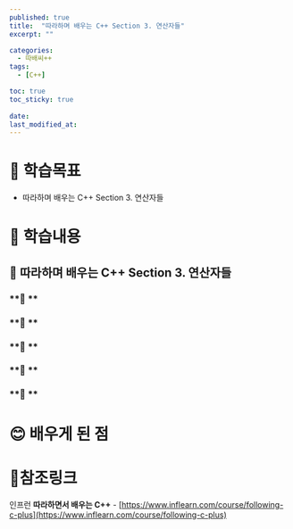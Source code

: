 ```yaml
---
published: true
title:  "따라하며 배우는 C++ Section 3. 연산자들"
excerpt: ""

categories:
  - 따배씨++
tags:
  - [C++]

toc: true
toc_sticky: true
 
date: 
last_modified_at: 
---
```


# 🤔 학습목표
- 따라하며 배우는 C++ Section 3. 연산자들

# 📃 학습내용
## 📍 **따라하며 배우는 C++ Section 3. 연산자들**

### **🌱 **

### **🌱 **

### **🌱 **

### **🌱 **

### **🌱 **


# 😊 배우게 된 점


# 📌참조링크
인프런 **따라하면서 배우는 C++** - [https://www.inflearn.com/course/following-c-plus](https://www.inflearn.com/course/following-c-plus)